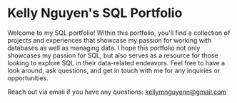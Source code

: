 # Kelly Nguyen's SQL Portfolio

Welcome to my SQL portfolio! Within this portfolio, you'll find a collection of projects and experiences that showcase my passion for working with databases as well as managing data. I hope this portfolio not only showcases my passion for SQL, but also serves as a resource for those looking to explore SQL in their data-related endeavors. Feel free to have a look around, ask questions, and get in touch with me for any inquiries or opportunities. 

Reach out via email if you have any questions: kellymnguyenn@gmail.com
